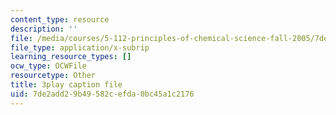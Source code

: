 ```yaml
---
content_type: resource
description: ''
file: /media/courses/5-112-principles-of-chemical-science-fall-2005/7de2add29b49582cefda0bc45a1c2176_mJAf9OYfLV8.srt
file_type: application/x-subrip
learning_resource_types: []
ocw_type: OCWFile
resourcetype: Other
title: 3play caption file
uid: 7de2add2-9b49-582c-efda-0bc45a1c2176
---
```

